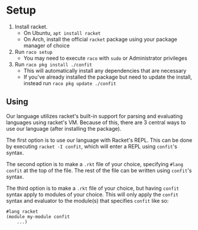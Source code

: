 # Setup
1. Install racket.
	- On Ubuntu, `apt install racket`
	- On Arch, install the official `racket` package using your package manager of choice
2. Run `raco setup`
	- You may need to execute `raco` with `sudo` or Administrator privileges
3. Run `raco pkg install ./confit`
	- This will automatically install any dependencies that are necessary
	- If you've already installed the package but need to update the install, instead run `raco pkg update ./confit`

## Using
Our language utilizes racket's built-in support for parsing and evaluating languages using racket's VM.
Because of this, there are 3 central ways to use our language (after installing the package).

The first option is to use our language with Racket's REPL.
This can be done by executing `racket -I confit`, which will enter a REPL using `confit`'s syntax.

The second option is to make a `.rkt` file of your choice, specifying `#lang confit` at the top of the file.
The rest of the file can be written using `confit`'s syntax.

The third option is to make a `.rkt` file of your choice, but having `confit` syntax apply to modules of your choice.
This will only apply the `confit` syntax and evaluator to the module(s) that specifies `confit` like so:
```racket
#lang racket
(module my-module confit
	...)
```
